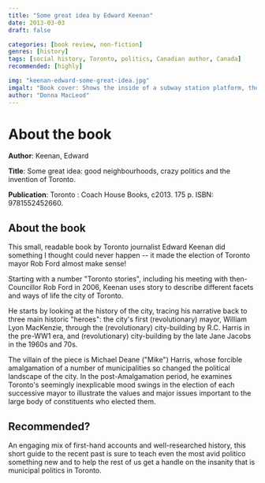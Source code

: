 ```yaml
---
title: "Some great idea by Edward Keenan"
date: 2013-03-03
draft: false

categories: [book review, non-fiction]
genres: [history]
tags: [social history, Toronto, politics, Canadian author, Canada]
recommended: [highly]

img: "keenan-edward-some-great-idea.jpg"
imgalt: "Book cover: Shows the inside of a subway station platform, there are no people visible, and the train's doors are open."
author: "Donna MacLeod"
---
```


# About the book

**Author**: Keenan, Edward

**Title**: Some great idea: good neighbourhoods, crazy politics and the invention of Toronto.

**Publication**: Toronto : Coach House Books, c2013. 175 p. ISBN: 9781552452660.

## About the book

This small, readable book by Toronto journalist Edward Keenan did something I thought could never happen -- it made the election of Toronto mayor Rob Ford almost make sense!

Starting with a number "Toronto stories", including his meeting with then-Councillor Rob Ford in 2006, Keenan uses story to describe different facets and ways of life the city of Toronto.

He starts by looking at the history of the city, tracing his narrative back to three main historic "heroes": the city's first (revolutionary) mayor, William Lyon MacKenzie, through the (revolutionary) city-building by R.C. Harris in the pre-WW1 era, and (revolutionary) city-building by the late Jane Jacobs in the 1960s and 70s. 

The villain of the piece is Michael Deane ("Mike") Harris, whose forcible amalgamation of a number of municipalities so changed the political landscape of the city. In the post-Amalgamation period, he examines Toronto's seemingly inexplicable mood swings in the election of each successive mayor to illustrate the values and major issues important to the large body of constituents who elected them.

## Recommended?

An engaging mix of first-hand accounts and well-researched history, this short guide to the recent past is sure to teach even the most avid politico something new and to help the rest of us get a handle on the insanity that is municipal politics in Toronto.